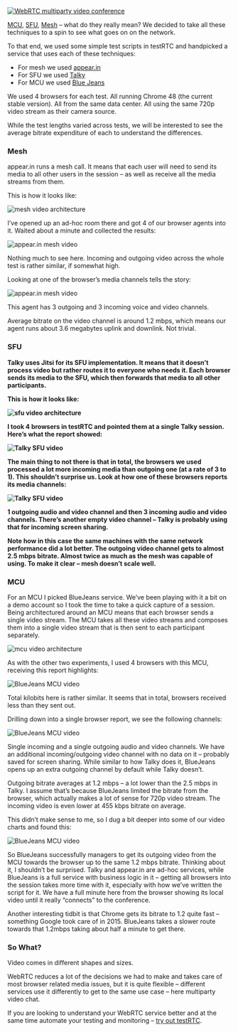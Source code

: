 [![WebRTC multiparty video conference](https://testrtc.com/wp-content/uploads/2016/03/201603-Multiparty-video.jpg)](https://testrtc.com/different-multiparty-video-conferencing/)

[MCU](https://webrtcglossary.com/mcu/), [SFU](http://webrtcglossary.com/sfu), [Mesh](https://webrtcglossary.com/mesh/) – what do they really mean? We decided to take all these techniques to a spin to see what goes on on the network.

To that end, we used some simple test scripts in testRTC and handpicked a service that uses each of these techniques:

- For mesh we used [appear.in](https://appear.in/)
- For SFU we used [Talky](https://talky.io/)
- For MCU we used [Blue Jeans](http://bluejeans.com/)

We used 4 browsers for each test. All running Chrome 48 (the current stable version). All from the same data center. All using the same 720p video stream as their camera source.

While the test lengths varied across tests, we will be interested to see the average bitrate expenditure of each to understand the differences.

### Mesh

appear.in runs a mesh call. It means that each user will need to send its media to all other users in the session – as well as receive all the media streams from them.

This is how it looks like:

![mesh video architecture](https://testrtc.com/wp-content/uploads/2016/03/201603-mesh.png)

I’ve opened up an ad-hoc room there and got 4 of our browser agents into it. Waited about a minute and collected the results:

![appear.in mesh video](https://testrtc.com/wp-content/uploads/2016/03/201603-mesh-1.png)

Nothing much to see here. Incoming and outgoing video across the whole test is rather similar, if somewhat high.

Looking at one of the browser’s media channels tells the story:

![appear.in mesh video](https://testrtc.com/wp-content/uploads/2016/03/201603-mesh-2.png)

This agent has 3 outgoing and 3 incoming voice and video channels.

Average bitrate on the video channel is around 1.2 mbps, which means our agent runs about 3.6 megabytes uplink and downlink. Not trivial.

### **SFU**

**Talky uses Jitsi for its SFU implementation. It means that it doesn’t process video but rather routes it to everyone who needs it. Each browser sends its media to the SFU, which then forwards that media to all other participants.**

**This is how it looks like:**

**![sfu video architecture](https://testrtc.com/wp-content/uploads/2016/03/201603-sfu.png)**

**I took 4 browsers in testRTC and pointed them at a single Talky session. Here’s what the report showed:**

**![Talky SFU video](https://testrtc.com/wp-content/uploads/2016/03/201603-sfu-1.png)**

**The main thing to not there is that in total, the browsers we used processed a lot more incoming media than outgoing one (at a rate of 3 to 1). This shouldn’t surprise us. Look at how one of these browsers reports its media channels:**

**![Talky SFU video](https://testrtc.com/wp-content/uploads/2016/03/201603-sfu-2.png)**

**1 outgoing audio and video channel and then 3 incoming audio and video channels. There’s another empty video channel – Talky is probably using that for incoming screen sharing.**

**Note how in this case the same machines with the same network performance did a lot better. The outgoing video channel gets to almost 2.5 mbps bitrate. Almost twice as much as the mesh was capable of using. To make it clear – mesh doesn’t scale well.**

### MCU

For an MCU I picked BlueJeans service. We’ve been playing with it a bit on a demo account so I took the time to take a quick capture of a session. Being architectured around an MCU means that each browser sends a single video stream. The MCU takes all these video streams and composes them into a single video stream that is then sent to each participant separately.

![mcu video architecture](https://testrtc.com/wp-content/uploads/2016/03/201603-mcu.png)

As with the other two experiments, I used 4 browsers with this MCU, receiving this report highlights:

![BlueJeans MCU video](https://testrtc.com/wp-content/uploads/2016/03/201603-mcu-1.png)

Total kilobits here is rather similar. It seems that in total, browsers received less than they sent out.

Drilling down into a single browser report, we see the following channels:

![BlueJeans MCU video](https://testrtc.com/wp-content/uploads/2016/03/201603-mcu-2.png)

Single incoming and a single outgoing audio and video channels. We have an additional incoming/outgoing video channel with no data on it – probably saved for screen sharing. While similar to how Talky does it, BlueJeans opens up an extra outgoing channel by default while Talky doesn’t.

Outgoing bitrate averages at 1.2 mbps – a lot lower than the 2.5 mbps in Talky. I assume that’s because BlueJeans limited the bitrate from the browser, which actually makes a lot of sense for 720p video stream. The incoming video is even lower at 455 kbps bitrate on average.

This didn’t make sense to me, so I dug a bit deeper into some of our video charts and found this:

![BlueJeans MCU video](https://testrtc.com/wp-content/uploads/2016/03/201603-mcu-3.png)

So BlueJeans successfully managers to get its outgoing video from the MCU towards the browser up to the same 1.2 mbps bitrate. Thinking about it, I shouldn’t be surprised. Talky and appear.in are ad-hoc services, while BlueJeans is a full service with business logic in it – getting all browsers into the session takes more time with it, especially with how we’ve written the script for it. We have a full minute here from the browser showing its local video until it really “connects” to the conference.

Another interesting tidbit is that Chrome gets its bitrate to 1.2 quite fast – something Google took care of in 2015. BlueJeans takes a slower route towards that 1.2mbps taking about half a minute to get there.

### So What?

Video comes in different shapes and sizes.

WebRTC reduces a lot of the decisions we had to make and takes care of most browser related media issues, but it is quite flexible – different services use it differently to get to the same use case – here multiparty video chat.

If you are looking to understand your WebRTC service better and at the same time automate your testing and monitoring – [try out testRTC](https://app.testrtc.com/).